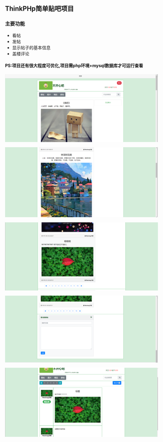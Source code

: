 ## ThinkPHp简单贴吧项目

### 主要功能

- 看帖
- 发帖
- 显示帖子的基本信息
- 盖楼评论

#### PS:项目还有很大程度可优化,项目需php环境+mysql数据库才可运行查看
![1](https://github.com/Fdaxiong/Post_app/blob/master/img/1..png)

![2](https://github.com/Fdaxiong/Post_app/blob/master/img/2.png)

![3](https://github.com/Fdaxiong/Post_app/blob/master/img/3.png)

![4](https://github.com/Fdaxiong/Post_app/blob/master/img/4.png)

![5](https://github.com/Fdaxiong/Post_app/blob/master/img/5.png)

